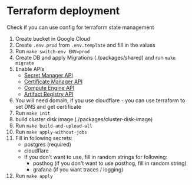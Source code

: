 # Terraform deployment

Check if you can use config for terraform state management

1. Create bucket in Google Cloud
2. Create `.env.prod` from `.env.template` and fill in the values
3. Run `make switch-env ENV=prod`
4. Create DB and apply Migrations (./packages/shared) and run `make migrate`
5. Enable APIs
   - [Secret Manager API](https://console.cloud.google.com/apis/library/secretmanager.googleapis.com)
   - [Certificate Manager API](https://console.cloud.google.com/apis/library/certificatemanager.googleapis.com)
   - [Compute Engine API](https://console.cloud.google.com/apis/library/compute.googleapis.com)
   - [Artifact Registry API](https://console.cloud.google.com/apis/library/artifactregistry.googleapis.com)
6. You will need domain, if you use cloudflare - you can use terraform to set DNS and get certificate
7. Run `make init`
8. build cluster disk image (./packages/cluster-disk-image)
9. Run `make build-and-upload-all`
10. Run `make apply-without-jobs`
11. Fill in following secrets:
    - postgres (required)
    - cloudflare
    - If you don't want to use, fill in random strings for following:
      - posthog (if you don't want to use posthog, fill in random string)
      - grafana (if you want traces / logging)
12. Run `make apply`

